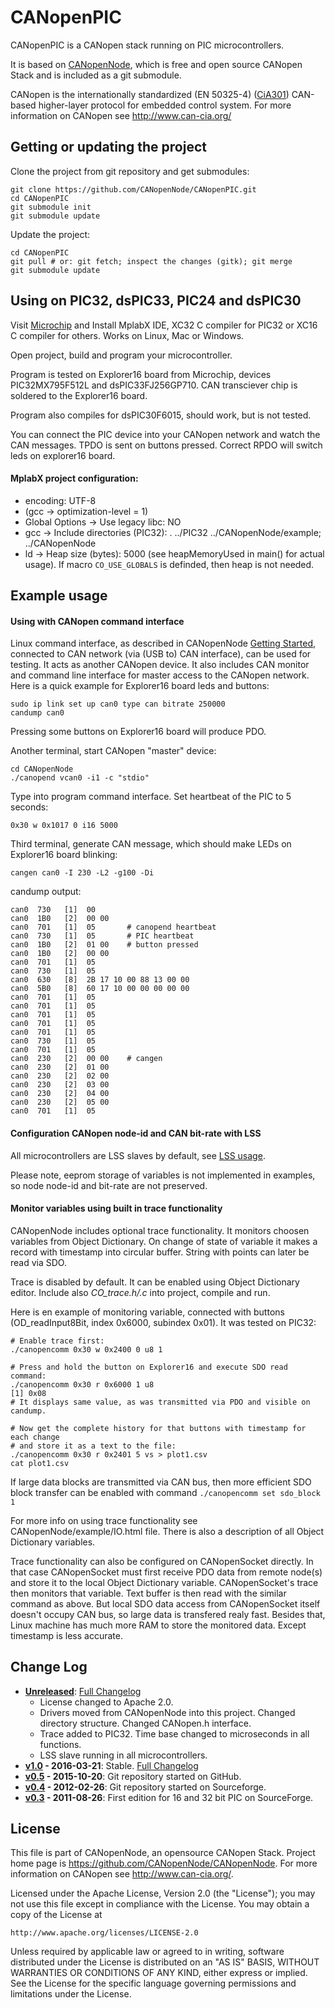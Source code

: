 CANopenPIC
==========

CANopenPIC is a CANopen stack running on PIC microcontrollers.

It is based on [CANopenNode](https://github.com/CANopenNode/CANopenNode),
which is free and open source CANopen Stack and is included as a git submodule.

CANopen is the internationally standardized (EN 50325-4)
([CiA301](http://can-cia.org/standardization/technical-documents))
CAN-based higher-layer protocol for embedded control system. For more
information on CANopen see http://www.can-cia.org/


Getting or updating the project
-------------------------------
Clone the project from git repository and get submodules:

    git clone https://github.com/CANopenNode/CANopenPIC.git
    cd CANopenPIC
    git submodule init
    git submodule update

Update the project:

    cd CANopenPIC
    git pull # or: git fetch; inspect the changes (gitk); git merge
    git submodule update

Using on PIC32, dsPIC33, PIC24 and dsPIC30
------------------------------------------
Visit [Microchip](http://www.microchip.com/) and Install MplabX IDE,
XC32 C compiler for PIC32 or XC16 C compiler for others.
Works on Linux, Mac or Windows.

Open project, build and program your microcontroller.

Program is tested on Explorer16 board from Microchip, devices
PIC32MX795F512L and dsPIC33FJ256GP710.
CAN transciever chip is soldered to the Explorer16 board.

Program also compiles for dsPIC30F6015, should work, but is not tested.

You can connect the PIC device into your CANopen network and
watch the CAN messages. TPDO is sent on buttons pressed. Correct RPDO
will switch leds on explorer16 board.

#### MplabX project configuration:
- encoding: UTF-8
- (gcc -> optimization-level = 1)
- Global Options -> Use legacy libc: NO
- gcc -> Include directories (PIC32): .
                                      ../PIC32
                                      ../CANopenNode/example;
                                      ../CANopenNode
- ld -> Heap size (bytes): 5000 (see heapMemoryUsed in main() for actual usage).
  If macro `CO_USE_GLOBALS` is definded, then heap is not needed.

Example usage
-------------

#### Using with CANopen command interface
Linux command interface, as described in CANopenNode
[Getting Started](https://github.com/CANopenNode/CANopenNode/blob/master/doc/gettingStarted.md),
connected to CAN network (via (USB to) CAN interface), can be used for testing.
It acts as another CANopen device. It also includes CAN monitor and command line
interface for master access to the CANopen network.
Here is a quick example for Explorer16 board leds and buttons:


    sudo ip link set up can0 type can bitrate 250000
    candump can0

Pressing some buttons on Explorer16 board will produce PDO.

Another terminal, start CANopen "master" device:

    cd CANopenNode
    ./canopend vcan0 -i1 -c "stdio"

Type into program command interface. Set heartbeat of the PIC to 5 seconds:

    0x30 w 0x1017 0 i16 5000

Third terminal, generate CAN message, which should make LEDs on Explorer16 board blinking:

    cangen can0 -I 230 -L2 -g100 -Di

candump output:

    can0  730   [1]  00
    can0  1B0   [2]  00 00
    can0  701   [1]  05       # canopend heartbeat
    can0  730   [1]  05       # PIC heartbeat
    can0  1B0   [2]  01 00    # button pressed
    can0  1B0   [2]  00 00
    can0  701   [1]  05
    can0  730   [1]  05
    can0  630   [8]  2B 17 10 00 88 13 00 00
    can0  5B0   [8]  60 17 10 00 00 00 00 00
    can0  701   [1]  05
    can0  701   [1]  05
    can0  701   [1]  05
    can0  701   [1]  05
    can0  701   [1]  05
    can0  730   [1]  05
    can0  701   [1]  05
    can0  230   [2]  00 00    # cangen
    can0  230   [2]  01 00
    can0  230   [2]  02 00
    can0  230   [2]  03 00
    can0  230   [2]  04 00
    can0  230   [2]  05 00
    can0  701   [1]  05

#### Configuration CANopen node-id and CAN bit-rate with LSS
All microcontrollers are LSS slaves by default, see
[LSS usage](https://github.com/CANopenNode/CANopenNode/blob/master/doc/LSSusage.md).

Please note, eeprom storage of variables is not implemented in examples, so
node node-id and bit-rate are not preserved.

#### Monitor variables using built in trace functionality
CANopenNode includes optional trace functionality. It monitors
choosen variables from Object Dictionary. On change of state of variable it
makes a record with timestamp into circular buffer. String with points can later
be read via SDO.

Trace is disabled by default. It can be enabled using Object Dictionary editor.
Include also *CO_trace.h/.c* into project, compile and run.

Here is en example of monitoring variable, connected with buttons
(OD_readInput8Bit, index 0x6000, subindex 0x01). It was tested on PIC32:

```
# Enable trace first:
./canopencomm 0x30 w 0x2400 0 u8 1

# Press and hold the button on Explorer16 and execute SDO read command:
./canopencomm 0x30 r 0x6000 1 u8
[1] 0x08
# It displays same value, as was transmitted via PDO and visible on candump.

# Now get the complete history for that buttons with timestamp for each change
# and store it as a text to the file:
./canopencomm 0x30 r 0x2401 5 vs > plot1.csv
cat plot1.csv
```
If large data blocks are transmitted via CAN bus, then more efficient SDO block
transfer can be enabled with command `./canopencomm set sdo_block 1`

For more info on using trace functionality see CANopenNode/example/IO.html
file. There is also a description of all Object Dictionary variables.

Trace functionality can also be configured on CANopenSocket directly. In that
case CANopenSocket must first receive PDO data from remote node(s) and store it
to the local Object Dictionary variable. CANopenSocket's trace then monitors
that variable. Text buffer is then read with the similar command as above. But
local SDO data access from CANopenSocket itself doesn't occupy CAN bus, so large
data is transfered realy fast. Besides that, Linux machine has much more RAM to
store the monitored data. Except timestamp is less accurate.


Change Log
----------
- **[Unreleased](https://github.com/CANopenNode/CANopenPIC/tree/HEAD)**: [Full Changelog](https://github.com/CANopenNode/CANopenPIC/compare/v1.0...master)
  - License changed to Apache 2.0.
  - Drivers moved from CANopenNode into this project. Changed directory structure. Changed CANopen.h interface.
  - Trace added to PIC32. Time base changed to microseconds in all functions.
  - LSS slave running in all microcontrollers.
- **[v1.0](https://github.com/CANopenNode/CANopenPIC/tree/v1.0) - 2016-03-21**: Stable. [Full Changelog](https://github.com/CANopenNode/CANopenPIC/compare/v0.5...v1.0)
- **[v0.5](https://github.com/CANopenNode/CANopenPIC/tree/v0.5) - 2015-10-20**: Git repository started on GitHub.
- **[v0.4](https://sourceforge.net/p/canopennode/code_complete/ci/master/tree/) - 2012-02-26**: Git repository started on Sourceforge.
- **[v0.3](https://sourceforge.net/projects/canopennode/files/canopennode/CANopenNode-3.00/) - 2011-08-26**: First edition for 16 and 32 bit PIC on SourceForge.


License
-------
This file is part of CANopenNode, an opensource CANopen Stack.
Project home page is <https://github.com/CANopenNode/CANopenNode>.
For more information on CANopen see <http://www.can-cia.org/>.

Licensed under the Apache License, Version 2.0 (the "License");
you may not use this file except in compliance with the License.
You may obtain a copy of the License at

    http://www.apache.org/licenses/LICENSE-2.0

Unless required by applicable law or agreed to in writing, software
distributed under the License is distributed on an "AS IS" BASIS,
WITHOUT WARRANTIES OR CONDITIONS OF ANY KIND, either express or implied.
See the License for the specific language governing permissions and
limitations under the License.
